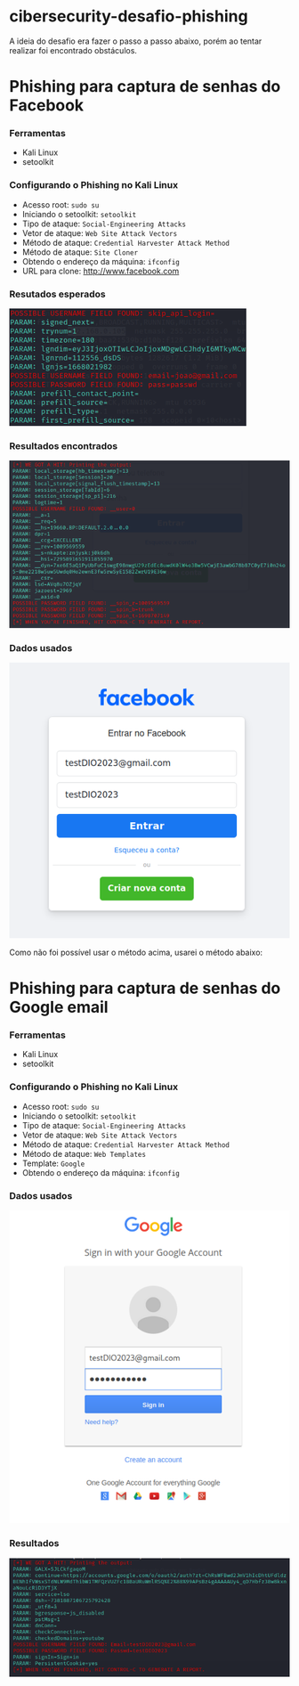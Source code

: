 # cibersecurity-desafio-phishing

A ideia do desafio era fazer o passo a passo abaixo, porém ao tentar realizar foi encontrado obstáculos.

  # Phishing para captura de senhas do Facebook
  
  ### Ferramentas
  
  - Kali Linux
  - setoolkit
  
  ### Configurando o Phishing no Kali Linux
  
  - Acesso root: ``` sudo su ```
  - Iniciando o setoolkit: ``` setoolkit ```
  - Tipo de ataque: ``` Social-Engineering Attacks ```
  - Vetor de ataque: ``` Web Site Attack Vectors ```
  - Método de ataque: ```Credential Harvester Attack Method ```
  - Método de ataque: ``` Site Cloner ```
  - Obtendo o endereço da máquina: ``` ifconfig ```
  - URL para clone: http://www.facebook.com
  
  ### Resutados esperados
  
  ![Alt text](./passwd.png "Optional title")

  ### Resultados encontrados

  ![Alt text](./result4.png "Optional title")

  ### Dados usados

  ![Alt text](./dados1.png "Optional title")

Como não foi possível usar o método acima, usarei o método abaixo:

  # Phishing para captura de senhas do Google email
  
  ### Ferramentas
  
  - Kali Linux
  - setoolkit
  
  ### Configurando o Phishing no Kali Linux
  
  - Acesso root: ``` sudo su ```
  - Iniciando o setoolkit: ``` setoolkit ```
  - Tipo de ataque: ``` Social-Engineering Attacks ```
  - Vetor de ataque: ``` Web Site Attack Vectors ```
  - Método de ataque: ```Credential Harvester Attack Method ```
  - Método de ataque: ``` Web Templates ```
  - Template: ``` Google ```
  - Obtendo o endereço da máquina: ``` ifconfig ```

  ### Dados usados
 
  ![Alt text](./dados2.png "Optional title")

  ### Resultados
 
  ![Alt text](./result2.png "Optional title")

